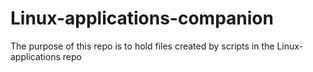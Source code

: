# Linux-applications-companion
The purpose of this repo is to hold files created by scripts in the Linux-applications repo
